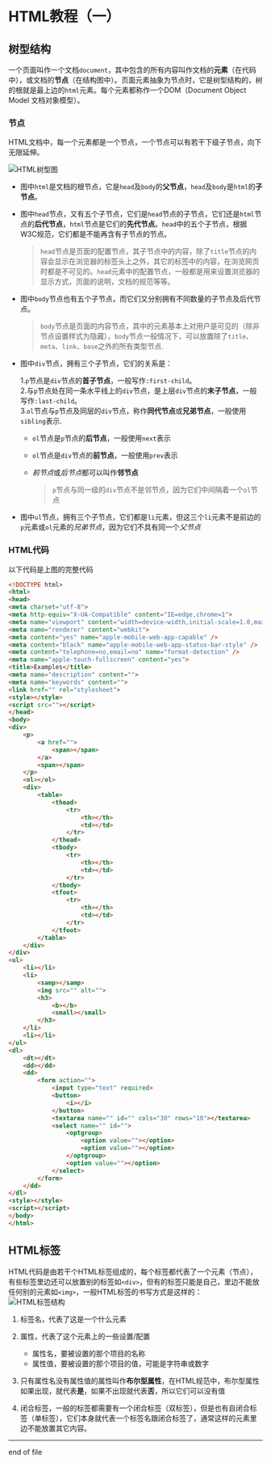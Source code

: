 # HTML教程（一）

## 树型结构

一个页面叫作一个文档`document`，其中包含的所有内容叫作文档的**元素**（在代码中），或文档的**节点**（在结构图中）。页面元素抽象为节点时，它是树型结构的，树的根就是最上边的`html`元素。每个元素都称作一个DOM（Document Object Model 文档对象模型）。

### 节点
HTML文档中，每一个元素都是一个节点，一个节点可以有若干下级子节点，向下无限延伸。

![HTML树型图](http://vrbvillor.github.io/lessons/2.HTML/DOM%E6%A0%91.gif)  

+ 图中`html`是文档的根节点，它是`head`及`body`的**父节点**，`head`及`body`是`html`的**子节点**。  
+ 图中`head`节点，又有五个子节点，它们是`head`节点的子节点，它们还是`html`节点的**后代节点**，`html`节点是它们的**先代节点**。`head`中的五个子节点，根据W3C规范，它们都是不能再含有子节点的节点。  

    > `head`节点是页面的配置节点，其子节点中的内容，除了`title`节点的内容会显示在浏览器的标签头上之外，其它的标签中的内容，在浏览网页时都是不可见的。`head`元素中的配置节点，一般都是用来设置浏览器的显示方式，页面的说明，文档的规范等等。  

+ 图中`body`节点也有五个子节点，而它们又分别拥有不同数量的子节点及后代节点。  

    > `body`节点是页面的内容节点，其中的元素基本上对用户是可见的（除非节点设置样式为隐藏），`body`节点一般情况下，可以放置除了`title`、`meta`、`link`、`base`之外的所有类型节点.  

+ 图中`div`节点，拥有三个子节点，它们的关系是：  

    1.`p`节点是`div`节点的**首子节点**，一般写作`:first-child`。  
    2.与`p`节点处在同一条水平线上的`div`节点，是上层`div`节点的**末子节点**，一般写作`:last-child`。  
    3.`ol`节点与`p`节点及同层的`div`节点，称作**同代节点**或**兄弟节点**，一般使用`sibling`表示.  
    + `ol`节点是`p`节点的**后节点**，一般使用`next`表示  
    + `ol`节点是`div`节点的**前节点**，一般使用`prev`表示  
    + *前节点*或*后节点*都可以叫作**邻节点**  
        
        > `p`节点与同一级的`div`节点不是邻节点，因为它们中间隔着一个`ol`节点  
            
+ 图中`ul`节点，拥有三个子节点，它们都是`li`元素，但这三个`li`元素不是前边的`p`元素或`ol`元素的*兄弟节点*，因为它们不具有同一个*父节点*  

### HTML代码

以下代码是上图的完整代码

```html
<!DOCTYPE html>
<html>
<head>
<meta charset="utf-8">
<meta http-equiv="X-UA-Compatible" content="IE=edge,chrome=1">
<meta name="viewport" content="width=device-width,initial-scale=1.0,maximum-scale=1.0,user-scalable=0"/> 
<meta name="renderer" content="webkit">
<meta content="yes" name="apple-mobile-web-app-capable" /> 
<meta content="black" name="apple-mobile-web-app-status-bar-style" /> 
<meta content="telephone=no,email=no" name="format-detection" />
<meta name="apple-touch-fullscreen" content="yes">
<title>Examples</title>
<meta name="description" content="">
<meta name="keywords" content="">
<link href="" rel="stylesheet">
<style></style>
<script src=""></script>
</head>
<body>
<div>
	<p>
		<a href="">
			<span></span>
		</a>
		<span></span>
	</p>
	<ol></ol>
	<div>
		<table>
			<thead>
				<tr>
					<th></th>
					<td></td>
				</tr>
			</thead>
			<tbody>
				<tr>
					<th></th>
					<td></td>
				</tr>
			</tbody>
			<tfoot>
				<tr>
					<th></th>
					<td></td>
				</tr>
			</tfoot>
		</table>
	</div>
</div>
<ul>
	<li></li>
	<li>
		<samp></samp>
		<img src="" alt="">
		<h3>
			<b></b>
			<small></small>
		</h3>
	</li>
	<li></li>
</ul>
<dl>
	<dt></dt>
	<dd></dd>
	<dd>
		<form action="">
			<input type="text" required>
			<button>
				<i></i>
			</button>
			<textarea name="" id="" cols="30" rows="10"></textarea>
			<select name="" id="">
				<optgroup>
					<option value=""></option>
					<option value=""></option>
				</optgroup>
				<option value=""></option>
			</select>
		</form>
	</dd>
</dl>
<style></style>
<script></script>
</body>
</html>
```

## HTML标签

HTML代码是由若干个HTML标签组成的，每个标签都代表了一个元素（节点），有些标签里边还可以放置别的标签如`<div>`，但有的标签只能是自己，里边不能放任何别的元素如`<img>`，一般HTML标签的书写方式是这样的：  
![HTML标签结构](http://vrbvillor.github.io/lessons/2.HTML/HTML%E6%A0%87%E7%AD%BE%E7%BB%93%E6%9E%84.gif)

1. 标签名，代表了这是一个什么元素  
2. 属性，代表了这个元素上的一些设置/配置  

    + 属性名，要被设置的那个项目的名称  
    + 属性值，要被设置的那个项目的值，可能是字符串或数字  

3. 只有属性名没有属性值的属性叫作**布尔型属性**，在HTML规范中，布尔型属性如果出现，就代表**是**，如果不出现就代表**否**，所以它们可以没有值  
4. 闭合标签，一般的标签都需要有一个闭合标签（双标签），但是也有自闭合标签（单标签），它们本身就代表一个标签名跟闭合标签了，通常这样的元素里边不能放置其它内容。

----------
end of file


